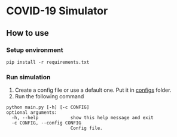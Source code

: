 # COVID-19 Simulator

## How to use
### Setup environment
```
pip install -r requirements.txt
```

### Run simulation
1. Create a config file or use a default one. Put it in [configs](configs) folder.
2. Run the following command
```
python main.py [-h] [-c CONFIG]
optional arguments:
  -h, --help            show this help message and exit
  -c CONFIG, --config CONFIG
                        Config file.  
```

